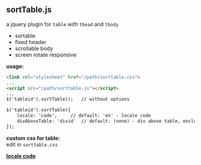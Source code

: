 sortTable.js 
---
a jquery plugin for `table` with `thead` and `tbody`
- sortable
- fixed header
- scrollable body
- screen rotate responsive  
  
**usage:**  
```html
<link rel="stylesheet" href="/path/sorttable.css">
...
<script src="/path/sorttable.js"></script>
...
$('tableid').sortTable(); 	// without options

$('tableid').sortTable({
	locale: 'code',		// default: 'en' - locale code
	divAboveTable: 'divid'	// default: (none) - div above table, enclosed in single div
});
```
**custom css for table:**  
  edit in `sorttable.css`    
  
[**locale code**](https://r12a.github.io/app-subtags/)
